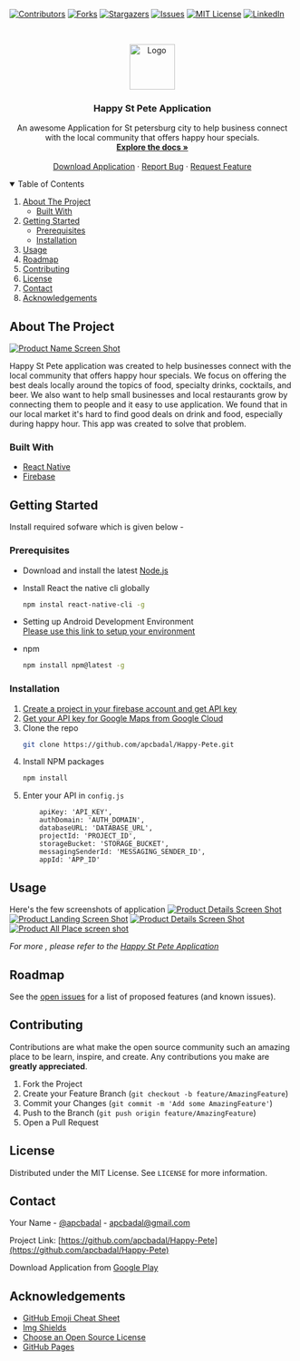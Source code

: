 


[![Contributors][contributors-shield]][contributors-url]
[![Forks][forks-shield]][forks-url]
[![Stargazers][stars-shield]][stars-url]
[![Issues][issues-shield]][issues-url]
[![MIT License][license-shield]][license-url]
[![LinkedIn][linkedin-shield]][linkedin-url]

<!-- PROJECT LOGO -->
<br />
<p align="center">
  <a href="https://github.com/apcbadal/Happy-Pete">
    <img src="images/logo.png" alt="Logo" width="80" height="80">
  </a>

  <h3 align="center">Happy St Pete Application</h3>

  <p align="center">
    An awesome Application for St petersburg city to help business connect with the local community that offers happy hour specials.
    <br />
    <a href="https://github.com/apcbadal/Happy-Pete"><strong>Explore the docs »</strong></a>
    <br />
    <br />
    <a href="https://play.google.com/store/apps/details?id=com.gomediashark.happypete">Download Application</a>
    ·
    <a href="https://github.com/apcbadal/Happy-Pete/issues">Report Bug</a>
    ·
    <a href="https://github.com/apcbadal/Happy-Pete/issues">Request Feature</a>
  </p>
</p>



<!-- TABLE OF CONTENTS -->
<details open="open">
  <summary>Table of Contents</summary>
  <ol>
    <li>
      <a href="#about-the-project">About The Project</a>
      <ul>
        <li><a href="#built-with">Built With</a></li>
      </ul>
    </li>
    <li>
      <a href="#getting-started">Getting Started</a>
      <ul>
        <li><a href="#prerequisites">Prerequisites</a></li>
        <li><a href="#installation">Installation</a></li>
      </ul>
    </li>
    <li><a href="#usage">Usage</a></li>
    <li><a href="#roadmap">Roadmap</a></li>
    <li><a href="#contributing">Contributing</a></li>
    <li><a href="#license">License</a></li>
    <li><a href="#contact">Contact</a></li>
    <li><a href="#acknowledgements">Acknowledgements</a></li>
  </ol>
</details>



<!-- ABOUT THE PROJECT -->
## About The Project

[![Product Name Screen Shot][product-screenshot]](images/logo.png)

Happy St Pete application was created to help businesses connect with the local community that offers happy hour specials. We focus on offering the best deals locally around the topics of food, specialty drinks, cocktails, and beer. We also want to help small businesses and local restaurants grow by connecting them to people and it easy to use application. We found that in our local market it's hard to find good deals on drink and food, especially during happy hour. This app was created to solve that problem.

### Built With


* [React Native](https://reactnative.dev/)
* [Firebase](https://firebase.google.com/)




<!-- GETTING STARTED -->
## Getting Started

Install required sofware which is given below -

### Prerequisites

* Download and install the latest [Node.js](https://nodejs.org/en/)
* Install React the native cli globally

  ````sh
  npm instal react-native-cli -g
  ````
* Setting up Android Development Environment <br>
[Please use this link to setup your environment](https://reactnative.dev/docs/environment-setup)

* npm
  ```sh
  npm install npm@latest -g
  ```

### Installation

1. [Create a project in your firebase account and get API key](https://firebase.google.com/) 
2. [Get your API key for Google Maps from Google Cloud](https://cloud.google.com/)
2. Clone the repo
   ```sh
   git clone https://github.com/apcbadal/Happy-Pete.git
   ```
3. Install NPM packages
   ```sh
   npm install
   ```
4. Enter your API in `config.js`
   ```JS
       apiKey: 'API_KEY',
       authDomain: 'AUTH_DOMAIN',
       databaseURL: 'DATABASE_URL',
       projectId: 'PROJECT_ID',
       storageBucket: 'STORAGE_BUCKET',
       messagingSenderId: 'MESSAGING_SENDER_ID',
       appId: 'APP_ID'
   ```



<!-- USAGE EXAMPLES -->
## Usage

Here's the few screenshots of application 
[![Product Details Screen Shot][mockup-landing-screen]](images/iPhone%20X%20Flying%20Mockup4.png)
[![Product Landing Screen Shot][mockup-home-screen]](images/A%20Hand%20Holding%20An%20iPhone%2012%20Mini%20Mockup.png)
[![Product Details Screen Shot][mockup-bardetails-screen]](images/iPhone%20X%20Flying%20Mockup4.png)
[![Product All Place screen shot][mockup-allplace-screen]](images/iPhone%2012%20Pro%206.1_%20Mockup5.png)





_For more , please refer to the [Happy St Pete Application](https://play.google.com/store/apps/details?id=com.gomediashark.happypete)_



<!-- ROADMAP -->
## Roadmap

See the [open issues](https://github.com/apcbadal/happy-pete/issues) for a list of proposed features (and known issues).



<!-- CONTRIBUTING -->
## Contributing

Contributions are what make the open source community such an amazing place to be learn, inspire, and create. Any contributions you make are **greatly appreciated**.

1. Fork the Project
2. Create your Feature Branch (`git checkout -b feature/AmazingFeature`)
3. Commit your Changes (`git commit -m 'Add some AmazingFeature'`)
4. Push to the Branch (`git push origin feature/AmazingFeature`)
5. Open a Pull Request



<!-- LICENSE -->
## License

Distributed under the MIT License. See `LICENSE` for more information.



<!-- CONTACT -->
## Contact

Your Name - [@apcbadal](https://twitter.com/anshumanbadal) - apcbadal@gmail.com

Project Link: [https://github.com/apcbadal/Happy-Pete](https://github.com/apcbadal/Happy-Pete)

Download Application from [Google Play](https://play.google.com/store/apps/details?id=com.gomediashark.happypete)



<!-- ACKNOWLEDGEMENTS -->
## Acknowledgements
* [GitHub Emoji Cheat Sheet](https://www.webpagefx.com/tools/emoji-cheat-sheet)
* [Img Shields](https://shields.io)
* [Choose an Open Source License](https://choosealicense.com)
* [GitHub Pages](https://pages.github.com)






<!-- MARKDOWN LINKS & IMAGES -->
<!-- https://www.markdownguide.org/basic-syntax/#reference-style-links -->
[contributors-shield]: https://img.shields.io/github/contributors/apcbadal/happy-pete.svg?style=for-the-badge
[contributors-url]: https://github.com/apcbadal/happy-pete/graphs/contributors
[forks-shield]: https://img.shields.io/github/forks/apcbadal/happy-pete.svg?style=for-the-badge
[forks-url]: https://github.com/apcbadal/happy-pete/network/members
[stars-shield]: https://img.shields.io/github/stars/apcbadal/happy-pete.svg?style=for-the-badge
[stars-url]: https://github.com/apcbadal/happy-pete/stargazers
[issues-shield]: https://img.shields.io/github/issues/apcbadal/happy-pete.svg?style=for-the-badge
[issues-url]: https://github.com/apcbadal/happy-pete/issues
[license-shield]: https://img.shields.io/github/license/apcbadal/happy-pete.svg?style=for-the-badge
[license-url]: https://github.com/apcbadal/happy-pete/blob/master/LICENSE
[linkedin-shield]: https://img.shields.io/badge/-LinkedIn-black.svg?style=for-the-badge&logo=linkedin&colorB=555
[linkedin-url]: https://linkedin.com/in/apcbadal
[product-screenshot]: images/logo.png
[mockup-landing-screen]:images/A%20Hand%20Holding%20An%20iPhone%2012%20Mini%20Mockup.png
[mockup-home-screen]:images/iPhone%2012%20Pro%206.1_%20Mockup2.png
[mockup-bardetails-screen]:images/iPhone%20X%20Flying%20Mockup4.png
[mockup-allplace-screen]:images/iPhone%2012%20Pro%206.1_%20Mockup5.png
